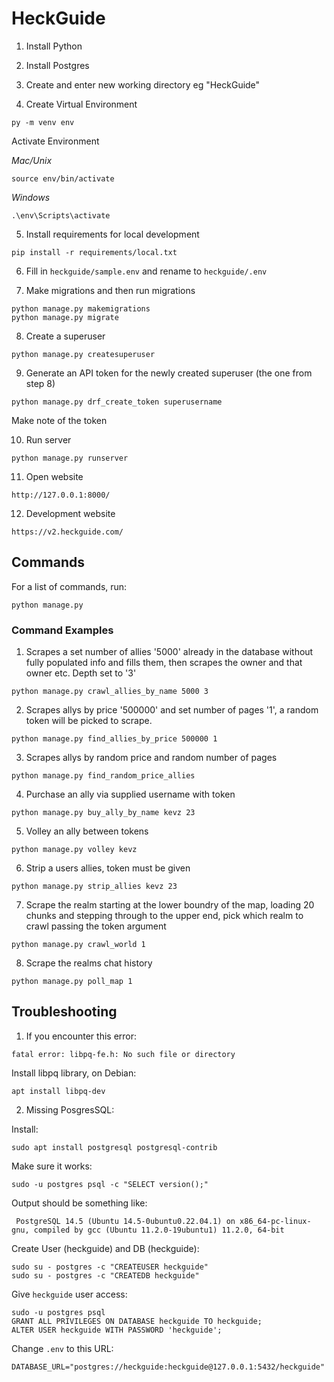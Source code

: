 # HeckGuide
1. Install Python

2. Install Postgres

3. Create and enter new working directory eg "HeckGuide"

4. Create Virtual Environment 
```
py -m venv env
```

Activate Environment

*Mac/Unix*
```
source env/bin/activate
```

*Windows*
```
.\env\Scripts\activate
```

5. Install requirements for local development
```
pip install -r requirements/local.txt
```

6. Fill in ```heckguide/sample.env``` and rename to ```heckguide/.env```

7. Make migrations and then run migrations
```
python manage.py makemigrations
python manage.py migrate
```

8. Create a superuser
```
python manage.py createsuperuser
```

9. Generate an API token for the newly created superuser (the one from step 8)
```
python manage.py drf_create_token superusername
```

Make note of the token

10.  Run server
```
python manage.py runserver
```

11.  Open website
```
http://127.0.0.1:8000/
```

12.  Development website
```
https://v2.heckguide.com/
```

## Commands
For a list of commands, run:
```
python manage.py
```

### Command Examples
1. Scrapes a set number of allies '5000' already in the database without fully populated info and fills them, then scrapes the owner and that owner etc. Depth set to '3'
```
python manage.py crawl_allies_by_name 5000 3
```

2. Scrapes allys by price '500000' and set number of pages '1', a random token will be picked to scrape.
```
python manage.py find_allies_by_price 500000 1
```

3. Scrapes allys by random price and random number of pages
```
python manage.py find_random_price_allies
```

4. Purchase an ally via supplied username with token
```
python manage.py buy_ally_by_name kevz 23
```

5. Volley an ally between tokens
```
python manage.py volley kevz
```

6. Strip a users allies, token must be given
```
python manage.py strip_allies kevz 23
```

7. Scrape the realm starting at the lower boundry of the map, loading 20 chunks and stepping through to the upper end, pick which realm to crawl passing the token argument
```
python manage.py crawl_world 1
```

8. Scrape the realms chat history
```
python manage.py poll_map 1
```

## Troubleshooting
1. If you encounter this error:
```
fatal error: libpq-fe.h: No such file or directory
```

Install libpq library, on Debian:
```
apt install libpq-dev
```

2. Missing PosgresSQL:

Install:
```
sudo apt install postgresql postgresql-contrib
```

Make sure it works:
```
sudo -u postgres psql -c "SELECT version();"
```

Output should be something like:
```
 PostgreSQL 14.5 (Ubuntu 14.5-0ubuntu0.22.04.1) on x86_64-pc-linux-gnu, compiled by gcc (Ubuntu 11.2.0-19ubuntu1) 11.2.0, 64-bit
```

Create User (heckguide) and DB (heckguide):
```
sudo su - postgres -c "CREATEUSER heckguide"
sudo su - postgres -c "CREATEDB heckguide"
```

Give `heckguide` user access:
```
sudo -u postgres psql
GRANT ALL PRIVILEGES ON DATABASE heckguide TO heckguide;
ALTER USER heckguide WITH PASSWORD 'heckguide';
```

Change `.env` to this URL:
```
DATABASE_URL="postgres://heckguide:heckguide@127.0.0.1:5432/heckguide"
```
